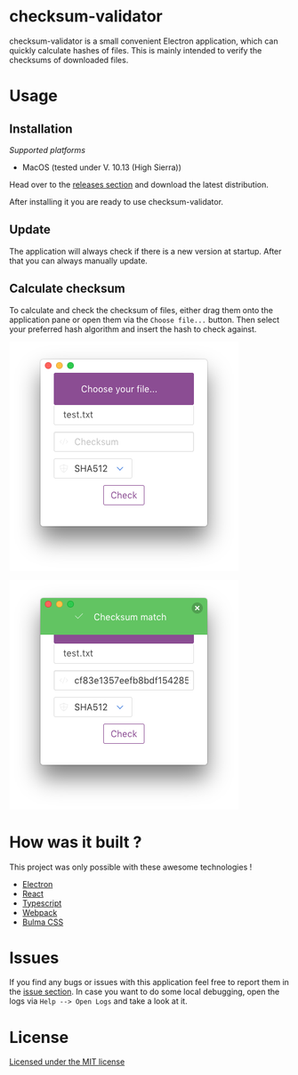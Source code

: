 #  checksum-validator

checksum-validator is a small convenient Electron application, which can quickly calculate hashes of files. This is mainly intended to verify the checksums of downloaded files. 


# Usage

## Installation

_Supported platforms_

* MacOS (tested under V. 10.13 (High Sierra)) 

Head over to the [releases section](https://github.com/alexanderwe/checksum-validator/releases) and download the latest distribution. 

After installing it you are ready to use checksum-validator.

## Update
The application will always check if there is a new version at startup. After that you can always manually update.

## Calculate checksum

To calculate and check the checksum of files, either drag them onto the application pane or open them via the `Choose file...` button. Then select your preferred hash algorithm and insert the hash to check against. 

![img1](https://github.com/alexanderwe/checksum-validator/blob/master/.github/img/img1.png)

![img2](https://github.com/alexanderwe/checksum-validator/blob/master/.github/img/img2.png)

# How was it built ?

This project was only possible with these awesome technologies !

* [Electron](https://github.com/electron/electron)
* [React](https://github.com/facebook/react)
* [Typescript](https://github.com/Microsoft/TypeScript)
* [Webpack](https://github.com/webpack/webpack)
* [Bulma CSS](https://bulma.io)


# Issues

If you find any bugs or issues with this application feel free to report them in the [issue section](https://github.com/alexanderwe/checksum-validator/issues).
In case you want to do some local debugging, open the logs via `Help --> Open Logs` and take a look at it.


# License

[Licensed under the MIT license](https://github.com/alexanderwe/checksum-validator/blob/master/LICENSE.md)
